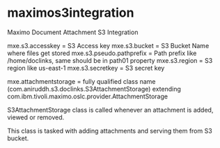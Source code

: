 # maximos3integration
Maximo Document Attachment S3 Integration


mxe.s3.accesskey = S3 Access key
mxe.s3.bucket = S3 Bucket Name where files get stored
mxe.s3.pseudo.pathprefix = Path prefix like /home/doclinks, same should be in path01 property
mxe.s3.region = S3 region like us-east-1
mxe.s3.secretkey = S3 secret key

mxe.attachmentstorage = fully qualified class name (com.aniruddh.s3.doclinks.S3AttachmentStorage) extending com.ibm.tivoli.maximo.oslc.provider.AttachmentStorage

S3AttachmentStorage class is called whenever an attachment is added, viewed or removed.

This class is tasked with adding attachments and serving them from S3 bucket. 
